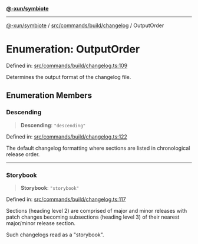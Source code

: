 [**@-xun/symbiote**](../../../../../README.md)

***

[@-xun/symbiote](../../../../../README.md) / [src/commands/build/changelog](../README.md) / OutputOrder

# Enumeration: OutputOrder

Defined in: [src/commands/build/changelog.ts:109](https://github.com/Xunnamius/symbiote/blob/559506ed93a747d618979a74bc2b1db446959ba9/src/commands/build/changelog.ts#L109)

Determines the output format of the changelog file.

## Enumeration Members

### Descending

> **Descending**: `"descending"`

Defined in: [src/commands/build/changelog.ts:122](https://github.com/Xunnamius/symbiote/blob/559506ed93a747d618979a74bc2b1db446959ba9/src/commands/build/changelog.ts#L122)

The default changelog formatting where sections are listed in chronological
release order.

***

### Storybook

> **Storybook**: `"storybook"`

Defined in: [src/commands/build/changelog.ts:117](https://github.com/Xunnamius/symbiote/blob/559506ed93a747d618979a74bc2b1db446959ba9/src/commands/build/changelog.ts#L117)

Sections (heading level 2) are comprised of major and minor releases with
patch changes becoming subsections (heading level 3) of their nearest
major/minor release section.

Such changelogs read as a "storybook".
